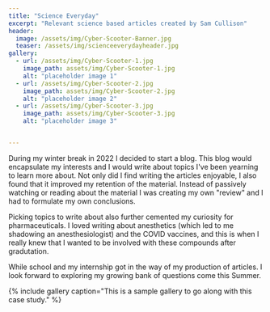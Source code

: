 ```yaml
---
title: "Science Everyday"
excerpt: "Relevant science based articles created by Sam Cullison"
header:
  image: /assets/img/Cyber-Scooter-Banner.jpg
  teaser: /assets/img/scienceeverydayheader.jpg
gallery:
  - url: /assets/img/Cyber-Scooter-1.jpg
    image_path: assets/img/Cyber-Scooter-1.jpg
    alt: "placeholder image 1"
  - url: /assets/img/Cyber-Scooter-2.jpg
    image_path: assets/img/Cyber-Scooter-2.jpg
    alt: "placeholder image 2"
  - url: /assets/img/Cyber-Scooter-3.jpg
    image_path: assets/img/Cyber-Scooter-3.jpg
    alt: "placeholder image 3"


---
```


During my winter break in 2022 I decided to start a blog. This blog would encapsulate my interests and I would write about topics I've been yearning to learn more about. Not only did I find writing the articles enjoyable, I also found that it improved my retention of the material. Instead of passively watching or reading about the material I was creating my own "review" and I had to formulate my own conclusions. 

Picking topics to write about also further cemented my curiosity for pharmaceuticals. I loved writing about anesthetics (which led to me shadowing an anesthesiologist) and the COVID vaccines, and this is when I really knew that I wanted to be involved with these compounds after gradutation.

While school and my internship got in the way of my production of articles. I look forward to exploring my growing bank of questions come this Summer.



{% include gallery caption="This is a sample gallery to go along with this case study." %}
